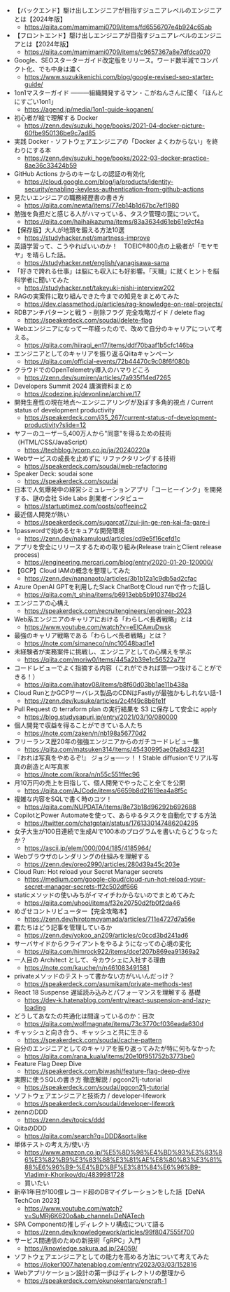 - 【バックエンド】駆け出しエンジニアが目指すジュニアレベルのエンジニアとは【2024年版】
    - https://qiita.com/mamimami0709/items/fd6556707e4b924c65ab
- 【フロントエンド】駆け出しエンジニアが目指すジュニアレベルのエンジニアとは【2024年版】
    - https://qiita.com/mamimami0709/items/c9657367a8e7dfdca070
- Google、SEOスターターガイド改定版をリリース。ワード数半減でコンパクト化、でも中身は濃く
    - https://www.suzukikenichi.com/blog/google-revised-seo-starter-guide/
- 1on1マスターガイド ―――組織開発するマン・こがねんさんに聞く「ほんとにすごい1on1」
    - https://agend.jp/media/1on1-guide-koganen/
- 初心者が絵で理解する Docker
    - https://zenn.dev/suzuki_hoge/books/2021-04-docker-picture-60fbe950136be9c7ad85
- 実践 Docker - ソフトウェアエンジニアの「Docker よくわからない」を終わりにする本
    - https://zenn.dev/suzuki_hoge/books/2022-03-docker-practice-8ae36c33424b59    
- GitHub Actions からのキーなしの認証の有効化
    - https://cloud.google.com/blog/ja/products/identity-security/enabling-keyless-authentication-from-github-actions
- 見たいエンジニアの職務経歴書の書き方
    - https://qiita.com/newta/items/77eb14b1d67bc7ef1980
- 勉強を負担だと感じる人がハマっている、タスク管理の罠について。
    - https://qiita.com/haihaikazuma/items/83a3634d61eb61e9cf4a
- 【保存版】大人が地頭を鍛える方法10選
    - https://studyhacker.net/smartness-improve
- 英語学習って、こうやればいいのか！　TOEIC®800点の上級者が「モヤモヤ」を晴らした話。
    - https://studyhacker.net/english/yanagisawa-sama
- 「好きで誇れる仕事」は脳にも収入にも好影響。「天職」に就くヒントを脳科学者に聞いてみた
    - https://studyhacker.net/takeyuki-nishi-interview202
- RAGの実案件に取り組んできた今までの知見をまとめてみた
    - https://dev.classmethod.jp/articles/rag-knowledge-on-real-projects/
- RDBアンチパターンと戦う - 削除フラグ 完全攻略ガイド / delete flag
    - https://speakerdeck.com/soudai/delete-flag
- Webエンジニアになって一年経ったので、改めて自分のキャリアについて考える。
    - https://qiita.com/hiiragi_en17/items/ddf70baaf1b5cfc146ba
- エンジニアとしてのキャリアを振り返るQiitaキャンペーン
    - https://qiita.com/official-events/72b44470c9c08f6f080b
- クラウドでのOpenTelemetry導入のハマりどころ
    - https://zenn.dev/sumiren/articles/7a935f14ed7265
- Developers Summit 2024 講演資料まとめ
    - https://codezine.jp/devonline/archive/17
- 開発生産性の現在地点～エンジニアリングが及ぼす多角的視点 / Current status of development productivity
    - https://speakerdeck.com/i35_267/current-status-of-development-productivity?slide=12
- ヤフーのユーザー5,400万人から"同意"を得るための技術（HTML/CSS/JavaScript）
    - https://techblog.lycorp.co.jp/ja/20240220a
- Webサービスの成長を止めずに リファクタリングする技術 
    - https://speakerdeck.com/soudai/web-refactoring
- Speaker Deck: soudai sone
    - https://speakerdeck.com/soudai
- 日本で人気爆発中の経営シミュレーションアプリ「コーヒーインク」を開発する、謎の会社 Side Labs 創業者インタビュー
    - https://startuptimez.com/posts/coffeeinc2
- 最近個人開発が熱い
    - https://speakerdeck.com/sugarcat7/zui-jin-ge-ren-kai-fa-gare-i
- 1passwordで始めるセキュアな開発環境
    - https://zenn.dev/nakamuloud/articles/cd9e5f16cefd1c
- アプリを安全にリリースするための取り組み(Release trainとClient release process)
    - https://engineering.mercari.com/blog/entry/2020-01-20-120000/
- 【GCP】Cloud IAMの概念を整理してみた
    - https://zenn.dev/nananaoto/articles/3b1b12a1c9db5ad2cfac
- Azure OpenAI GPTを利用したSlack ChatBotをCloud runで作った話し
    - https://qiita.com/t_shina/items/b6913ebb5b910374bd24
- エンジニアの心構え    
    - https://speakerdeck.com/recruitengineers/engineer-2023
- Web系エンジニアのキャリアにおける「わらしべ長者戦略」とは
    - https://www.youtube.com/watch?v=eElCAwuDwsk
- 最強のキャリア戦略である「わらしべ長者戦略」とは？
    - https://note.com/simaneco/n/nc10548bad1e1
- 未経験者が実務案件に挑戦し、エンジニアとしての心構えを学ぶ
    - https://qiita.com/moriw0/items/445a2b39e1c56522a71f
- コードレビューでよく指摘する内容（これができれば頭一つ抜けることができる！）
    - https://qiita.com/ihatov08/items/b8f60d03bb1ae11b438a
- Cloud RunとかGCPサーバレス製品のCDNはFastlyが最強かもしれない話-1
    - https://zenn.dev/kusuke/articles/2c4f49c8b6fe1f
- Pull Request の terraform plan の実行結果を S3 に保存して安全に apply
    - https://blog.studysapuri.jp/entry/2021/03/10/080000
- 個人開発で収益を得ることができている人たち
    - https://note.com/zaken/n/nb198a56770d2
- フリーランス歴20年の強強エンジニアからのガチコードレビュー集
    - https://qiita.com/matsuken314/items/45430995ae0fa8d34231
- 『おれは写真をやめるぞ!』 ジョジョ──ッ！！Stable diffusionでリアル写真の創造とAI写真家
    - https://note.com/ikora/n/n55c551ffec96
- 月10万円の売上を目指して、個人開発でやったこと全てを公開
    - https://qiita.com/AJCode/items/6659b8d21619ea4a8f5c
- 複雑な内容をSQLで書く時のコツ！
    - https://qiita.com/NUPDATA/items/8e73b18d96292b692688
- CopilotとPower Automateを使って、あらゆるタスクを自動化でする方法
    - https://twitter.com/chatgptair/status/1761330147486204295
- 女子大生が100日連続で生成AIで100本のプログラムを書いたらどうなったか？
    - https://ascii.jp/elem/000/004/185/4185964/
- Webブラウザのレンダリングの仕組みを理解する
    - https://zenn.dev/oreo2990/articles/280d39a45c203e
- Cloud Run: Hot reload your Secret Manager secrets
    - https://medium.com/google-cloud/cloud-run-hot-reload-your-secret-manager-secrets-ff2c502df666
- staticメソッドの使いみちがイマイチわからないのでまとめてみた
    - https://qiita.com/uhooi/items/f32e20750d2fb0f2da46
- めざせコントリビューター【完全攻略本】
    - https://zenn.dev/hirotomoyamada/articles/711e4727d7a56e
- 君たちはどう記事を管理しているか
    - https://zenn.dev/yokoo_an209/articles/c0ccd3bd241ad6
- サーバサイドからクライアントをやるようになっての心境の変化
    - https://qiita.com/himrock922/items/dcef207b869ea91369a2
- 一人目の Architect として、今カウシェに入社する理由
    - https://note.com/kauche/n/n461083491581
- privateメソッドのテストって書かない方がいいんだっけ？
    - https://speakerdeck.com/asumikam/private-methods-test
- React 18 Suspense 遅延読み込みとパフォーマンスを理解する 基礎
    - https://dev-k.hatenablog.com/entry/react-suspension-and-lazy-loading
- どうしてあなたの共通化は間違っているのか：目次
    - https://qiita.com/wolfmagnate/items/73c3770cf036eada630d
- キャッシュと向き合う、キャッシュと共に生きる
    - https://speakerdeck.com/soudai/cache-pattern
- 自分のエンジニアとしてのキャリアを振り返ってみたが特に何もなかった
    - https://qiita.com/rana_kualu/items/20e10f951752b3773be0
- Feature Flag Deep Dive
    - https://speakerdeck.com/biwashi/feature-flag-deep-dive
- 実際に使うSQLの書き方 徹底解説 / pgcon21j-tutorial
    - https://speakerdeck.com/soudai/pgcon21j-tutorial
- ソフトウェアエンジニアと技術力 / developer-lifework
    - https://speakerdeck.com/soudai/developer-lifework
- zennのDDD
    - https://zenn.dev/topics/ddd
- QiitaのDDD
    - https://qiita.com/search?q=DDD&sort=like
- 単体テストの考え方/使い方
    - https://www.amazon.co.jp/%E5%8D%98%E4%BD%93%E3%83%86%E3%82%B9%E3%83%88%E3%81%AE%E8%80%83%E3%81%88%E6%96%B9-%E4%BD%BF%E3%81%84%E6%96%B9-Vladimir-Khorikov/dp/4839981728
    - 買いたい
- 新卒1年目が100億レコード超のDBマイグレーションをした話【DeNA TechCon 2023】
    - https://www.youtube.com/watch?v=SuMRj6K620o&ab_channel=DeNATech    
- SPA Componentの推しディレクトリ構成について語る
    - https://zenn.dev/knowledgework/articles/99f8047555f700
- サービス間通信のための新技術「gRPC」入門
    - https://knowledge.sakura.ad.jp/24059/
- ソフトウェアエンジニアとしての能力を高める方法について考えてみた  
    - https://joker1007.hatenablog.com/entry/2023/03/03/152816
- Webアプリケーション設計の第一歩はディレクトリの整理から  
    - https://speakerdeck.com/okunokentaro/encraft-1